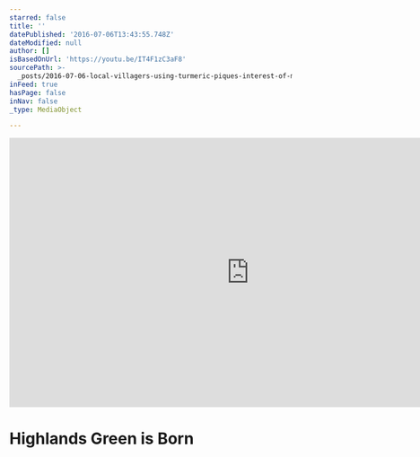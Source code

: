 ```yaml
---
starred: false
title: ''
datePublished: '2016-07-06T13:43:55.748Z'
dateModified: null
author: []
isBasedOnUrl: 'https://youtu.be/IT4F1zC3aF8'
sourcePath: >-
  _posts/2016-07-06-local-villagers-using-turmeric-piques-interest-of-medical-d.md
inFeed: true
hasPage: false
inNav: false
_type: MediaObject

---
```

<iframe src="https://cdn.embedly.com/widgets/media.html?src=https%3A%2F%2Fwww.youtube.com%2Fembed%2FIT4F1zC3aF8%3Ffeature%3Doembed&amp;url=http%3A%2F%2Fwww.youtube.com%2Fwatch%3Fv%3DIT4F1zC3aF8&amp;image=https%3A%2F%2Fi.ytimg.com%2Fvi%2FIT4F1zC3aF8%2Fhqdefault.jpg&amp;key=b7d04c9b404c499eba89ee7072e1c4f7&amp;type=text%2Fhtml&amp;schema=youtube" width="854" height="480" scrolling="no" frameborder="0" allowfullscreen="" style=""></iframe>

# Highlands Green is Born